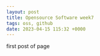 ```yaml
---
layout: post
title: Opensource Software week7
tags: oss, github
date: 2023-04-15 115:32 +0000
---
```


first post of page


